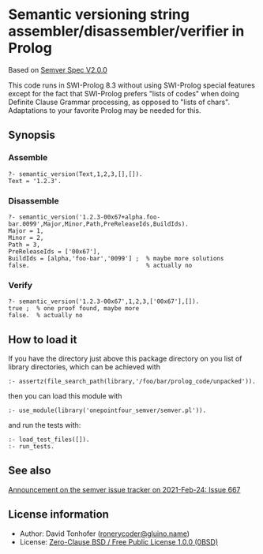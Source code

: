 # Semantic versioning string assembler/disassembler/verifier in Prolog

Based on [Semver Spec V2.0.0](https://semver.org/spec/v2.0.0.html)

This code runs in SWI-Prolog 8.3 without using SWI-Prolog special features 
except for the fact that SWI-Prolog prefers "lists of codes" when doing 
Definite Clause Grammar processing, as opposed to "lists of chars".
Adaptations to your favorite Prolog may be needed for this.

## Synopsis

### Assemble

```
?- semantic_version(Text,1,2,3,[],[]).
Text = '1.2.3'.
```

### Disassemble

```
?- semantic_version('1.2.3-00x67+alpha.foo-bar.0099',Major,Minor,Path,PreReleaseIds,BuildIds).
Major = 1,
Minor = 2,
Path = 3,
PreReleaseIds = ['00x67'],
BuildIds = [alpha,'foo-bar','0099'] ;  % maybe more solutions
false.                                 % actually no
```

### Verify

```
?- semantic_version('1.2.3-00x67',1,2,3,['00x67'],[]).
true ;  % one proof found, maybe more
false.  % actually no
```

## How to load it

If you have the directory just above this package directory on you list
of library directories, which can be achieved with

```
:- assertz(file_search_path(library,'/foo/bar/prolog_code/unpacked')).
```

then you can load this module with

```
:- use_module(library('onepointfour_semver/semver.pl')).
```

and run the tests with:

```
:- load_test_files([]).
:- run_tests.
```

## See also

[Announcement on the semver issue tracker on 2021-Feb-24: Issue 667](https://github.com/semver/semver/issues/667)

## License information

- Author: David Tonhofer (ronerycoder@gluino.name) 
- License: [Zero-Clause BSD / Free Public License 1.0.0 (0BSD)](https://opensource.org/licenses/0BSD)

